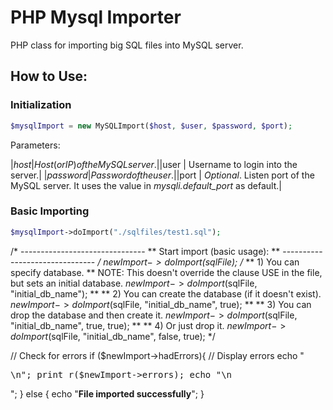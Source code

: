 PHP Mysql Importer
=================

PHP class for importing big SQL files into MySQL server.

## How to Use:

### Initialization

```php
$mysqlImport = new MySQLImport($host, $user, $password, $port);
```

Parameters:

|$host | Host (or IP) of the MySQL server.|
|$user | Username to login into the server.|
|$password | Password of the user.|
|$port | _Optional_. Listen port of the MySQL server. It uses the value in _mysqli.default_port_ as default.|

### Basic Importing

```php
$mysqlImport->doImport("./sqlfiles/test1.sql");
```

/* -------------------------------
**   Start import (basic usage):
** ------------------------------- */
$newImport->doImport($sqlFile); 
/* 
** 1) You can specify database. 
** NOTE: This doesn't override the clause USE in the file, but sets an initial database.
$newImport->doImport($sqlFile, "initial_db_name");
** 
** 2) You can create the database (if it doesn't exist).
$newImport->doImport($sqlFile, "initial_db_name", true);
** 
** 3) You can drop the database and then create it.
$newImport->doImport($sqlFile, "initial_db_name", true, true);
** 
** 4) Or just drop it.
$newImport->doImport($sqlFile, "initial_db_name", false, true);
*/

// Check for errors
if ($newImport->hadErrors){
	// Display errors
	echo "<pre>\n";
	print_r($newImport->errors);
	echo "\n</pre>";
} else {
	echo "<strong>File imported successfully</strong>";
}
